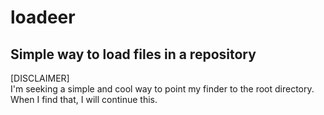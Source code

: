 # loadeer
Simple way to load files in a repository
---
[DISCLAIMER]  
I'm seeking a simple and cool way to point my finder to the root directory. When I find that, I will continue this.

